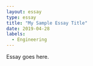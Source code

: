 ```yaml
---
layout: essay
type: essay
title: "My Sample Essay Title"
date: 2019-04-28
labels:
  - Engineering
---
```

Essay goes here.